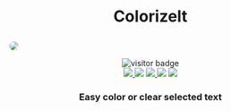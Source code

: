 # <p align="center">Colorizelt</p>
<img src="https://github.com/WiNE-iNEFF/obsidian-colorizelt/blob/main/img/colorizelt.png" style="border-radius: 10px;">
<p align="center">
    <img src='https://visitor-badge.laobi.icu/badge?page_id=WiNE-iNEFF.obsidian-colorizelt&&right_color=green&left_text=Visitors' alt='visitor badge'><br>
    <a href="https://github.com/WiNE-iNEFF/obsidian-colorizelt/releases/latest">
        <img src="https://img.shields.io/github/manifest-json/v/WiNE-iNEFF/obsidian-colorizelt?color=blue">
    </a>
    <img src="https://img.shields.io/github/release-date/WiNE-iNEFF/obsidian-colorizelt">
    <a href="https://github.com/WiNE-iNEFF/obsidian-colorizelt/blob/main/LICENSE">
        <img src="https://img.shields.io/github/license/WiNE-iNEFF/obsidian-colorizelt">
    </a>
    <img src="https://img.shields.io/github/downloads/WiNE-iNEFF/obsidian-colorizelt/total">
    <a href="https://github.com/WiNE-iNEFF/obsidian-colorizelt/issues">
        <img src="https://img.shields.io/github/issues/WiNE-iNEFF/obsidian-colorizelt">
    </a>
</p>

### <p align="center">Easy color or clear selected text</p>

